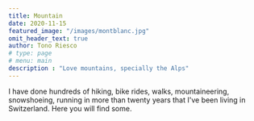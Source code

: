 ```yaml
---
title: Mountain
date: 2020-11-15
featured_image: "/images/montblanc.jpg"
omit_header_text: true
author: Tono Riesco
# type: page
# menu: main
description : "Love mountains, specially the Alps"
---
```


I have done hundreds of hiking, bike rides, walks, mountaineering, snowshoeing, running in more than twenty years that I've been living in Switzerland. Here you will find some.
